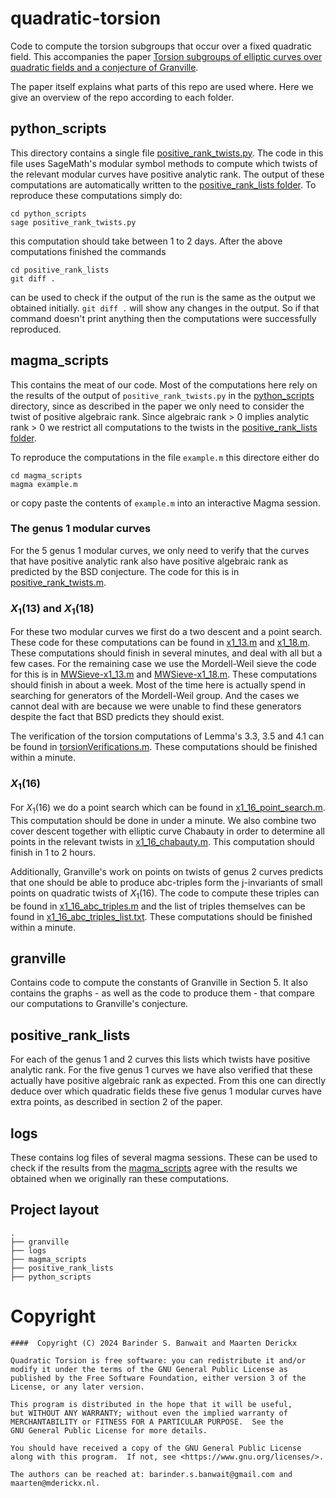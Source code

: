 # quadratic-torsion

Code to compute the torsion subgroups that occur over a fixed quadratic field. This accompanies the
paper [Torsion subgroups of elliptic curves over quadratic fields and a conjecture of Granville](https://arxiv.org/abs/2401.14514).

The paper itself explains what parts of this repo are used where. Here we give an overview of the repo according to each
folder.

## python_scripts

This directory contains a single file [positive_rank_twists.py](python_scripts/positive_rank_twists.py). The code in
this file uses SageMath's modular symbol methods to compute which twists of the relevant modular curves have positive
analytic rank. The output of these computations are automatically written to the
[positive_rank_lists folder](#positiveranklists). To reproduce these computations simply do:

```commandline
cd python_scripts
sage positive_rank_twists.py
```

this computation should take between 1 to 2 days. After the above computations finished the commands

```commandline
cd positive_rank_lists
git diff .
```

can be used to check if the output of the run is the same as the output we obtained initially. `git diff .` will
show any changes in the output. So if that command doesn't print anything then the computations were successfully
reproduced.

## magma_scripts

This contains the meat of our code. Most of the computations here rely on the results of the output of
`positive_rank_twists.py` in the [python_scripts](#pythonscripts) directory, since as described in the paper we only
need to consider the twist of positive algebraic rank. Since algebraic rank > 0 implies analytic rank > 0 we
restrict all computations to the twists in the [positive_rank_lists folder](#positiveranklists).

To reproduce the computations in the file `example.m` this directore either do

```commandline
cd magma_scripts
magma example.m
```

or copy paste the contents of `example.m` into an interactive Magma session.

### The genus 1 modular curves

For the 5 genus 1 modular curves, we only need to verify that the curves that have positive analytic rank also have
positive algebraic rank as predicted by the BSD conjecture. The code for this is in
[positive_rank_twists.m](magma_scripts/positive_rank_twists.m).

### $X_1(13)$ and $X_1(18)$

For these two modular curves we first do a two descent and a point search. These code for these computations can be
found in [x1_13.m](magma_scripts/x1_13.m) and [x1_18.m](magma_scripts/x1_18.m). These computations should finish in
several minutes, and deal with all but a few cases. For the remaining case we use the Mordell-Weil sieve the code for
this is in [MWSieve-x1_13.m](magma_scripts/MWSieve-x1_13.m) and [MWSieve-x1_18.m](magma_scripts/MWSieve-x1_18.m). These
computations should finish in about a week. Most of the time here is actually spend in searching for generators of the
Mordell-Weil group. And the cases we cannot deal with are because we were unable to find these generators despite the
fact that BSD predicts they should exist.

The verification of the torsion computations of Lemma's 3.3, 3.5 and 4.1 can be found in
[torsionVerifications.m](magma_scripts/torsionVerifications.m). These computations should be finished within a minute.

### $X_1(16)$

For $X_1(16)$ we do a point search which can be found in [x1_16_point_search.m](magma_scripts/x1_16_point_search.m).
This computation should be done in under a minute. We also combine two cover descent together with elliptic curve
Chabauty in order to determine all points in the relevant twists in [x1_16_chabauty.m](magma_scripts/x1_16_chabauty.m).
This computation should finish in 1 to 2 hours.

Additionally, Granville's work on points on twists of genus 2 curves predicts that one should be able to produce
abc-triples form the j-invariants of small points on quadratic twists of $X_1(16)$. The code to compute these triples
can be found in [x1_16_abc_triples.m](magma_scripts/x1_16_abc_triples.m) and the list of triples themselves can be found
in [x1_16_abc_triples_list.txt](logs/x1_16_abc_triples_list.txt). These computations should be finished within a minute.

## granville

Contains code to compute the constants of Granville in Section 5. It also contains the graphs - as well as the code to
produce them - that compare our computations to Granville's conjecture.

## positive_rank_lists

For each of the genus 1 and 2 curves this lists which twists have positive analytic rank. For the five genus 1 curves we
have also verified that these actually have positive algebraic rank as expected. From this one can directly deduce over
which quadratic fields these five genus 1 modular curves have extra points, as described in section 2 of the paper.

## logs

These contains log files of several magma sessions. These can be used to check if the results from the
[magma_scripts](#magmascripts) agree with the results we obtained when we originally ran these computations.

## Project layout

```
.
├── granville
├── logs
├── magma_scripts
├── positive_rank_lists
├── python_scripts
```

# Copyright

```
####  Copyright (C) 2024 Barinder S. Banwait and Maarten Derickx

Quadratic Torsion is free software: you can redistribute it and/or modify it under the terms of the GNU General Public License as published by the Free Software Foundation, either version 3 of the License, or any later version.

This program is distributed in the hope that it will be useful,
but WITHOUT ANY WARRANTY; without even the implied warranty of
MERCHANTABILITY or FITNESS FOR A PARTICULAR PURPOSE.  See the
GNU General Public License for more details.

You should have received a copy of the GNU General Public License
along with this program.  If not, see <https://www.gnu.org/licenses/>.

The authors can be reached at: barinder.s.banwait@gmail.com and
maarten@mderickx.nl.
```
